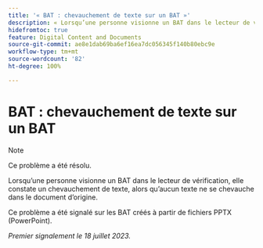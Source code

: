 ```yaml
---
title: '« BAT : chevauchement de texte sur un BAT »'
description: « Lorsqu’une personne visionne un BAT dans le lecteur de vérification, elle constate un chevauchement de texte, alors qu’aucun texte ne se chevauche dans le document d’origine.  »
hidefromtoc: true
feature: Digital Content and Documents
source-git-commit: ae8e1dab69ba6ef16ea7dc056345f140b80ebc9e
workflow-type: tm+mt
source-wordcount: '82'
ht-degree: 100%

---
```



# BAT : chevauchement de texte sur un BAT

>[!NOTE]
>
>Ce problème a été résolu.

Lorsqu’une personne visionne un BAT dans le lecteur de vérification, elle constate un chevauchement de texte, alors qu’aucun texte ne se chevauche dans le document d’origine.

Ce problème a été signalé sur les BAT créés à partir de fichiers PPTX (PowerPoint).

_Premier signalement le 18 juillet 2023._

